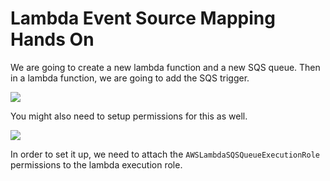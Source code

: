 # Lambda Event Source Mapping Hands On

We are going to create a new lambda function and a new SQS queue.
Then in a lambda function, we are going to add the SQS trigger.

![](2022-05-12-08-10-21.png)

You might also need to setup permissions for this as well.

![](2022-05-12-08-11-01.png)

In order to set it up, we need to attach the `AWSLambdaSQSQueueExecutionRole` permissions to the lambda execution role.